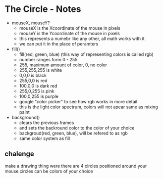 # The Circle - Notes

* mouseX, mouseY?
  * mouseX is the Xcoordinate of the mouse in pixels
  * mouseY is the Ycoordinate of the mouse in pixels
  * this represents a numebr like any other, all math works with it
  * we can put it in the place of peramters
* fill()
  * fill(red, green, blue) (this way of representing colors is called rgb)
  * number ranges form 0 - 255
  * 255, maximum amount of color, 0, no color
  * 255,255,255 is white
  * 0,0,0 is black
  * 255,0,0 is red
  * 100,0,0 is dark red
  * 255,0,255 is pink
  * 100,0,255 is purple
  * google "color picker" to see how rgb works in more detail
  * this is the light color spectrum, colors will not apear same as mixing paint
* background()
  * clears the previous frames
  * and sets the backround color to the color of your choice
  * backgroud(red, green, blue), will be refered to as rgb
  * same color system as fill

## chalenge

make a drawing thing were there are 4 circles positioned around your mouse
circles can be colors of your choice